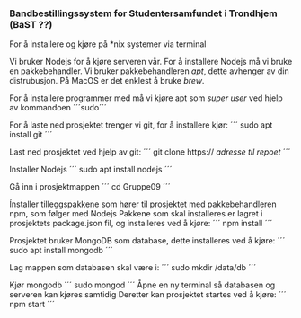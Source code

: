 ### Bandbestillingssystem for Studentersamfundet i Trondhjem (BaST ??)


For å installere og kjøre på *nix systemer via terminal

Vi bruker Nodejs for å kjøre serveren vår. For å installere Nodejs må vi bruke en pakkebehandler.
Vi bruker pakkebehandleren *apt*, dette avhenger av din distrubusjon. På MacOS er det enklest å bruke *brew*.

For å installere programmer med  må vi kjøre apt som *super user* ved hjelp av kommandoen ´´´sudo´´´

For å laste ned prosjektet trenger vi git, for å installere kjør:
´´´
	sudo apt install git
´´´

Last ned prosjektet ved hjelp av git:
´´´
	git clone https:// *adresse til repoet*
´´´

Installer Nodejs
´´´
	sudo apt install nodejs
´´´

Gå inn i prosjektmappen
´´´
	cd Gruppe09
´´´

Ínstaller tilleggspakkene som hører til prosjektet med pakkebehandleren npm, som følger med Nodejs
Pakkene som skal installeres er lagret i prosjektets package.json fil, og installeres ved å kjøre:
´´´
	npm install
´´´

Prosjektet bruker MongoDB som database, dette installeres ved å kjøre:
´´´
	sudo apt install mongodb
´´´

Lag mappen som databasen skal være i:
´´´
	sudo mkdir /data/db
´´´

Kjør mongodb
´´´
	sudo mongod
´´´
Åpne en ny terminal så databasen og serveren kan kjøres samtidig
Deretter kan prosjektet startes ved å kjøre:
´´´
	npm start
´´´
